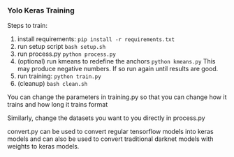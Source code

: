 ### Yolo Keras Training

Steps to train:

1. install requirements: `pip install -r requirements.txt`
2. run setup script `bash setup.sh`
3. run process.py `python process.py`
4. (optional) run kmeans to redefine the anchors `python kmeans.py`
  This may produce negative numbers. If so run again until results are good.
5. run training: `python train.py`
6. (cleanup) `bash clean.sh`

You can change the parameters in training.py so that you can change how it
trains and how long it trains format

Similarly, change the datasets you want to you directly in process.py

convert.py can be used to convert regular tensorflow models into keras models
  and can also be used to convert traditional darknet models with weights to
  keras models. 
